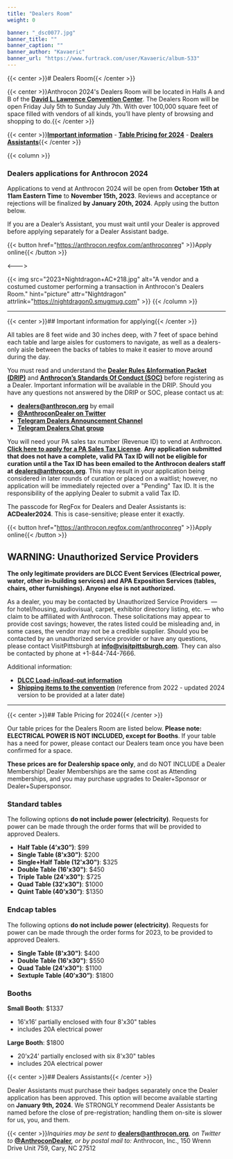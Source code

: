 ```yaml
---
title: "Dealers Room"
weight: 0

banner: "_dsc0077.jpg"
banner_title: ""
banner_caption: ""
banner_author: "Kavaeric"
banner_url: "https://www.furtrack.com/user/Kavaeric/album-533"
---
```


{{< center >}}# Dealers Room{{< /center >}}

{{< center >}}Anthrocon 2024's Dealers Room will be located in Halls A and B of the [**David L. Lawrence Convention Center**](http://www.pittsburghcc.com/). The Dealers Room will be open Friday July 5th to Sunday July 7th. With over 100,000 square feet of space filled with vendors of all kinds, you’ll have plenty of browsing and shopping to do.{{< /center >}}

{{< center >}}[**Important information**](#important-information-for-applying) - [**Table Pricing for 2024**](#table-pricing-for-2024) - [**Dealers Assistants**](#dealers-assistants){{< /center >}}

{{< column >}}
### Dealers applications for Anthrocon 2024

Applications to vend at Anthrocon 2024 will be open from **October 15th at 11am Eastern Time** to **November 15th, 2023**. Reviews and acceptance or rejections will be finalized **by January 20th, 2024**. Apply using the button below.

If you are a Dealer’s Assistant, you must wait until your Dealer is approved before applying separately for a Dealer Assistant badge.

{{< button href="https://anthrocon.regfox.com/anthroconreg" >}}Apply online{{< /button >}}

<--->

{{< img src="2023+Nightdragon+AC+218.jpg" alt="A vendor and a costumed customer performing a transaction in Anthrocon's Dealers Room." hint="picture" attr="Nightdragon" attrlink="https://nightdragon0.smugmug.com" >}}
{{< /column >}}

***

{{< center >}}## Important information for applying{{< /center >}}

All tables are 8 feet wide and 30 inches deep, with 7 feet of space behind each table and large aisles for customers to navigate, as well as a dealers-only aisle between the backs of tables to make it easier to move around during the day.

You must read and understand the [**Dealer Rules &amp;Information Packet (DRIP)**](/drip) and [**Anthrocon’s Standards Of Conduct (SOC)**](/standards-of-conduct) before registering as a Dealer. Important information will be available in the DRIP. Should you have any questions not answered by the DRIP or SOC, please contact us at:

- [**dealers@anthrocon.org**](mailto:dealers@anthrocon.org) by email
- [**@AnthroconDealer on Twitter**](https://twitter.com/anthrocondealer)
- [**Telegram Dealers Announcement Channel**](https://t.me/anthrocondealersannounce)
- [**Telegram Dealers Chat group**](https://t.me/+Ut8XsuB-6oBS4fVz)

You will need your PA sales tax number (Revenue ID) to vend at Anthrocon. [**Click here to apply for a PA Sales Tax License**](https://mypath.pa.gov/_/). **Any application submitted that does not have a complete, valid PA Tax ID will not be eligible for curation until a the Tax ID has been emailed to the Anthrocon dealers staff at** [**dealers@anthrocon.org**](mailto:dealers@anthrocon.org). This may result in your application being considered in later rounds of curation or placed on a waitlist; however, no application will be immediately rejected over a "Pending" Tax ID.  It is the responsibility of the applying Dealer to submit a valid Tax ID.

The passcode for RegFox for Dealers and Dealer Assistants is: **ACDealer2024**. This is case-sensitive; please enter it exactly.

{{< button href="https://anthrocon.regfox.com/anthroconreg" >}}Apply online{{< /button >}}

## **WARNING: Unauthorized Service Providers**

**The only legitimate providers are DLCC Event Services (Electrical power, water, other in-building services) and APA Exposition Services (tables, chairs, other furnishings). Anyone else is not authorized.**

As a dealer, you may be contacted by Unauthorized Service Providers &nbsp;— for hotel/housing, audiovisual, carpet, exhibitor directory listing, etc. — who claim to be affiliated with Anthrocon. These solicitations may appear to provide cost savings; however, the rates listed could be misleading and, in some cases, the vendor may not be a credible supplier.&nbsp;Should you be contacted by an unauthorized service provider or have any questions, please contact VisitPittsburgh at [**info@visitpittsburgh.com**](mailto:info@visitpittsburgh.com). They can also be contacted by phone at +1-844-744-7666.

Additional information:

- [**DLCC Load-in/load-out information**](/dealers-loading-instructions)
- [**Shipping items to the convention**](/dlcc-shipping-guide) (reference from 2022 - updated 2024 version to be provided at a later date)

***

{{< center >}}## Table Pricing for 2024{{< /center >}}

Our table prices for the Dealers Room are listed below. **Please note: ELECTRICAL POWER IS NOT INCLUDED, except for Booths**. If your table has a need for power, please contact our Dealers team once you have been confirmed for a space.

**These prices are for Dealership space only**, and do NOT INCLUDE a Dealer Membership! Dealer Memberships are the same cost as Attending memberships, and you may purchase upgrades to Dealer+Sponsor or Dealer+Supersponsor.

### Standard tables

The following options **do not include power (electricity)**. Requests for power can be made through the order forms that will be provided to approved Dealers.

- **Half Table (4’x30”)**: $99
- **Single Table (8'x30")**: $200
- **Single+Half Table (12'x30")**: $325
- **Double Table (16'x30")**: $450
- **Triple Table (24'x30")**: $725
- **Quad Table (32'x30")**: $1000
- **Quint Table (40’x30”)**: $1350

### Endcap tables

The following options **do not include power (electricity)**. Requests for power can be made through the order forms for 2023, to be provided to approved Dealers.

- **Single Table (8'x30")**: $400
- **Double Table (16'x30")**: $550
- **Quad Table (24'x30")**: $1100
- **Sextuple Table (40’x30”)**: $1800

### Booths

**Small Booth**: $1337

- 16’x16’ partially enclosed with four 8'x30" tables
- includes 20A electrical power

**Large Booth**: $1800

- 20’x24’ partially enclosed with six 8'x30" tables
- includes 20A electrical power

{{< center >}}## Dealers Assistants{{< /center >}}

Dealer Assistants must purchase their badges separately once the Dealer application has been approved. This option will become available starting on **January 9th, 2024**. We STRONGLY recommend Dealer Assistants be named before the close of pre-registration; handling them on-site is slower for us, you, and them.

{{< center >}}*Inquiries may be sent to* [**dealers@anthrocon.org**](mailto:dealers@anthrocon.org)*, on Twitter to* [**@AnthroconDealer**](https://twitter.com/AnthroconDealer)*, or by postal mail to:* Anthrocon, Inc., 150 Wrenn Drive Unit 759, Cary, NC 27512
